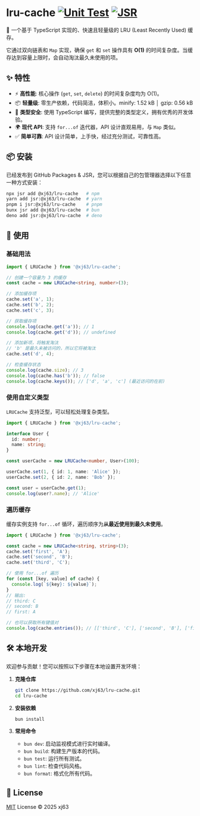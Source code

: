 # lru-cache [![Unit Test](https://github.com/xj63/lru-cache/actions/workflows/unit-test.yml/badge.svg)](https://github.com/xj63/lru-cache/actions/workflows/unit-test.yml) [![JSR](https://jsr.io/badges/@xj63/lru-cache)](https://jsr.io/@xj63/lru-cache)

🚀 一个基于 TypeScript 实现的、快速且轻量级的 LRU (Least Recently Used) 缓存。

它通过双向链表和 `Map` 实现，确保 `get` 和 `set` 操作具有 **O(1)** 的时间复杂度。当缓存达到容量上限时，会自动淘汰最久未使用的项。

## ✨ 特性

-   ⚡️ **高性能**: 核心操作 (`get`, `set`, `delete`) 的时间复杂度均为 O(1)。
-   📦 **轻量级**: 零生产依赖，代码简洁，体积小。minify: 1.52 kB │ gzip: 0.56 kB
-   💪 **类型安全**: 使用 TypeScript 编写，提供完整的类型定义，拥有优秀的开发体验。
-   🌍 **现代 API**: 支持 `for...of` 迭代器，API 设计直观易用，与 `Map` 类似。
-   ✅ **简单可靠**: API 设计简单，上手快，经过充分测试，可靠性高。

## 📦 安装

已经发布到 GitHub Packages & JSR，您可以根据自己的包管理器选择以下任意一种方式安装：

```bash
npx jsr add @xj63/lru-cache   # npm
yarn add jsr:@xj63/lru-cache  # yarn
pnpm i jsr:@xj63/lru-cache    # pnpm
bunx jsr add @xj63/lru-cache  # bun
deno add jsr:@xj63/lru-cache  # deno
```

## 🚀 使用

### 基础用法

```typescript
import { LRUCache } from '@xj63/lru-cache';

// 创建一个容量为 3 的缓存
const cache = new LRUCache<string, number>(3);

// 添加缓存项
cache.set('a', 1);
cache.set('b', 2);
cache.set('c', 3);

// 获取缓存项
console.log(cache.get('a')); // 1
console.log(cache.get('d')); // undefined

// 添加新项，将触发淘汰
// 'b' 是最久未被访问的，所以它将被淘汰
cache.set('d', 4);

// 检查缓存状态
console.log(cache.size); // 3
console.log(cache.has('b')); // false
console.log(cache.keys()); // ['d', 'a', 'c'] (最近访问的在前)
```

### 使用自定义类型

`LRUCache` 支持泛型，可以轻松处理复杂类型。

```typescript
import { LRUCache } from '@xj63/lru-cache';

interface User {
  id: number;
  name: string;
}

const userCache = new LRUCache<number, User>(100);

userCache.set(1, { id: 1, name: 'Alice' });
userCache.set(2, { id: 2, name: 'Bob' });

const user = userCache.get(1);
console.log(user?.name); // 'Alice'
```

### 遍历缓存

缓存实例支持 `for...of` 循环，遍历顺序为**从最近使用到最久未使用**。

```typescript
import { LRUCache } from '@xj63/lru-cache';

const cache = new LRUCache<string, string>(3);
cache.set('first', 'A');
cache.set('second', 'B');
cache.set('third', 'C');

// 使用 for...of 遍历
for (const [key, value] of cache) {
  console.log(`${key}: ${value}`);
}
// 输出:
// third: C
// second: B
// first: A

// 也可以获取所有键值对
console.log(cache.entries()); // [['third', 'C'], ['second', 'B'], ['first', 'A']]
```

## 🛠️ 本地开发

欢迎参与贡献！您可以按照以下步骤在本地设置开发环境：

1.  **克隆仓库**
    ```bash
    git clone https://github.com/xj63/lru-cache.git
    cd lru-cache
    ```

2.  **安装依赖**
    ```bash
    bun install
    ```

3.  **常用命令**
    -   `bun dev`: 启动监视模式进行实时编译。
    -   `bun build`: 构建生产版本的代码。
    -   `bun test`: 运行所有测试。
    -   `bun lint`: 检查代码风格。
    -   `bun format`: 格式化所有代码。

## 📜 License

[MIT](./LICENSE) License © 2025 xj63
